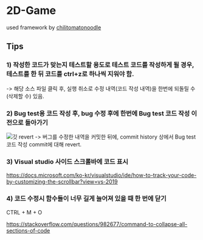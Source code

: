 # 2D-Game

used framework by [chilitomatonoodle](https://www.youtube.com/channel/UCsyHonfwHi4fLb2lkq0DEAA)

## Tips

### 1) 작성한 코드가 맞는지 테스트할 용도로 테스트 코드를 작성하게 될 경우, 테스트를 한 뒤 코드를 ctrl+z로 하나씩 지워야 함.
   -> 해당 소스 파일 클릭 후, 실행 취소로 수정 내역(코드 작성 내역)을 한번에 되돌릴 수(삭제할 수) 있음.

### 2) Bug test용 코드 작성 후, bug 수정 후에 한번에 Bug test 코드 작성 이전으로 돌아가기
![깃 revert](https://user-images.githubusercontent.com/52204522/89728697-3479af80-da6a-11ea-8f94-8d8de5574594.png)
    -> 버그를 수정한 내역을 커밋한 뒤에, commit history 상에서 Bug test 코드 작성 commit에 대해 revert.

### 3) Visual studio 사이드 스크롤바에 코드 표시
https://docs.microsoft.com/ko-kr/visualstudio/ide/how-to-track-your-code-by-customizing-the-scrollbar?view=vs-2019

### 4) 코드 수정시 함수들이 너무 길게 늘어져 있을 때 한 번에 닫기

CTRL + M + O

https://stackoverflow.com/questions/982677/command-to-collapse-all-sections-of-code

